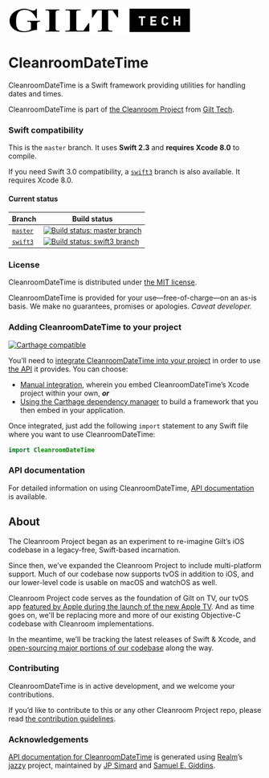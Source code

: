 ![Gilt Tech logo](https://raw.githubusercontent.com/gilt/Cleanroom/master/Assets/gilt-tech-logo.png)

# CleanroomDateTime

CleanroomDateTime is a Swift framework providing utilities for handling dates and times.

CleanroomDateTime is part of [the Cleanroom Project](https://github.com/gilt/Cleanroom) from [Gilt Tech](http://tech.gilt.com).


### Swift compatibility

This is the `master` branch. It uses **Swift 2.3** and **requires Xcode 8.0** to compile.

If you need Swift 3.0 compatibility, a [`swift3`](https://github.com/emaloney/CleanroomDateTime/tree/swift3) branch is also available. It requires Xcode 8.0.

#### Current status

Branch|Build status
--------|------------------------
[`master`](https://github.com/emaloney/CleanroomDateTime)|[![Build status: master branch](https://travis-ci.org/emaloney/CleanroomDateTime.svg?branch=master)](https://travis-ci.org/emaloney/CleanroomDateTime)
[`swift3`](https://github.com/emaloney/CleanroomDateTime/tree/swift3)|[![Build status: swift3 branch](https://travis-ci.org/emaloney/CleanroomDateTime.svg?branch=swift3)](https://travis-ci.org/emaloney/CleanroomDateTime)


### License

CleanroomDateTime is distributed under [the MIT license](https://github.com/emaloney/CleanroomDateTime/blob/master/LICENSE).

CleanroomDateTime is provided for your use—free-of-charge—on an as-is basis. We make no guarantees, promises or apologies. *Caveat developer.*


### Adding CleanroomDateTime to your project

[![Carthage compatible](https://img.shields.io/badge/Carthage-compatible-4BC51D.svg?style=flat)](https://github.com/Carthage/Carthage)

You’ll need to [integrate CleanroomDateTime into your project](https://github.com/emaloney/CleanroomDateTime/blob/master/INTEGRATION.md) in order to use [the API](https://rawgit.com/emaloney/CleanroomDateTime/master/Documentation/API/index.html) it provides. You can choose:

- [Manual integration](https://github.com/emaloney/CleanroomDateTime/blob/master/INTEGRATION.md#manual-integration), wherein you embed CleanroomDateTime’s Xcode project within your own, **_or_**
- [Using the Carthage dependency manager](https://github.com/emaloney/CleanroomDateTime/blob/master/INTEGRATION.md#carthage-integration) to build a framework that you then embed in your application.

Once integrated, just add the following `import` statement to any Swift file where you want to use CleanroomDateTime:

```swift
import CleanroomDateTime
```


### API documentation

For detailed information on using CleanroomDateTime, [API documentation](https://rawgit.com/emaloney/CleanroomDateTime/master/Documentation/API/index.html) is available.


## About

The Cleanroom Project began as an experiment to re-imagine Gilt’s iOS codebase in a legacy-free, Swift-based incarnation.

Since then, we’ve expanded the Cleanroom Project to include multi-platform support. Much of our codebase now supports tvOS in addition to iOS, and our lower-level code is usable on macOS and watchOS as well.

Cleanroom Project code serves as the foundation of Gilt on TV, our tvOS app [featured by Apple during the launch of the new Apple TV](http://www.apple.com/apple-events/september-2015/). And as time goes on, we'll be replacing more and more of our existing Objective-C codebase with Cleanroom implementations.

In the meantime, we’ll be tracking the latest releases of Swift & Xcode, and [open-sourcing major portions of our codebase](https://github.com/gilt/Cleanroom#open-source-by-default) along the way.


### Contributing

CleanroomDateTime is in active development, and we welcome your contributions.

If you’d like to contribute to this or any other Cleanroom Project repo, please read [the contribution guidelines](https://github.com/gilt/Cleanroom#contributing-to-the-cleanroom-project).


### Acknowledgements

[API documentation for CleanroomDateTime](https://rawgit.com/emaloney/CleanroomDateTime/master/Documentation/API/index.html) is generated using [Realm](http://realm.io)’s [jazzy](https://github.com/realm/jazzy/) project, maintained by [JP Simard](https://github.com/jpsim) and [Samuel E. Giddins](https://github.com/segiddins).

